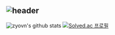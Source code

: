 ![header](https://capsule-render.vercel.app/api?type=wave&color=auto&height=300&section=header&text=Hi!%20This%20is%20zyovn's%20Github&fontSize=50)
---
![zyovn's github stats](https://github-readme-stats.vercel.app/api?username=zyovn&show_icons=true&theme=tokyonight)
[![Solved.ac
프로필](http://mazassumnida.wtf/api/v2/generate_badge?boj=zyovn)](https://solved.ac/zyovn)
